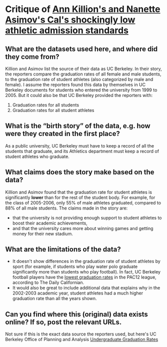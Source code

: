 # Critique of [Ann Killion's and Nanette Asimov's Cal's shockingly low athletic admission standards](http://www.sfgate.com/collegesports/article/Cal-s-shockingly-low-athletic-admission-standards-4984721.php#photo-5466327)

## What are the datasets used here, and where did they come from?
Killion and Asimov list the source of their data as UC Berkeley. In their story, the reporters compare the graduation rates of all female and male students, to the graduation rate of student athletes (also categorized by male and female). I assume the reporters found this data by themselves in UC Berkeley documents for students who entered the university from 1999 to 2005. But it could also be that UC Berkeley provided the reporters with:
1. Graduation rates for all students
2. Graduation rates for all student athletes

## What is the “birth story” of the data, e.g. how were they created in the first place?
As a public university, UC Berkeley must have to keep a record of all the students that graduate, and its Athletics department must keep a record of student athletes who graduate.

## What claims does the story make based on the data?
Killion and Asimov found that the graduation rate for student athletes is significantly **lower** than for the rest of the student body. For example, for the class of 2005-2006, only 55% of male athletes graduated, compared to 88% of all male students. The claims made in the story are:
* that the university is not providing enough support to student athletes to boost their academic achievements, 
* and that the university cares more about winning games and getting money for their new stadium.

## What are the limitations of the data?
* It doesn't show differences in the graduation rate of student athletes by sport (for example, if students who play water polo graduate significantly more than students who play football). In fact, UC Berkeley football players have the [lowest graduation rates](http://www.dailycal.org/2012/11/05/rankings-show-cal-football-team-has-lowest-graduation-rate-in-league/) in the PAC12 league, according to The Daily Californian.
* It would also be great to include additional data that explains why in the 2002-2003 academic year, student athletes had a much higher graduation rate than all the years shown. 

## Can you find where this (original) data exists online? If so, post the relevant URLs. 

Not sure if this is the exact data source the reporters used, but here's UC Berkeley Office of Planning and Analysis [Undergraduate Graduation Rates](http://opa.berkeley.edu/undergraduate-graduation-rates)
